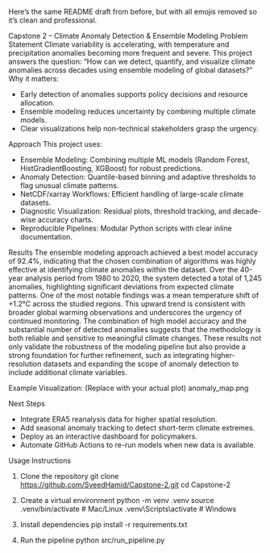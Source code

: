 Here’s the same README draft from before, but with all emojis removed so it’s clean and professional.

Capstone 2 – Climate Anomaly Detection & Ensemble Modeling
Problem Statement
Climate variability is accelerating, with temperature and precipitation anomalies becoming more frequent and severe.
This project answers the question:
“How can we detect, quantify, and visualize climate anomalies across decades using ensemble modeling of global datasets?”
Why it matters:
- Early detection of anomalies supports policy decisions and resource allocation.
- Ensemble modeling reduces uncertainty by combining multiple climate models.
- Clear visualizations help non-technical stakeholders grasp the urgency.

Approach
This project uses:
- Ensemble Modeling: Combining multiple ML models (Random Forest, HistGradientBoosting, XGBoost) for robust predictions.
- Anomaly Detection: Quantile-based binning and adaptive thresholds to flag unusual climate patterns.
- NetCDF/xarray Workflows: Efficient handling of large-scale climate datasets.
- Diagnostic Visualization: Residual plots, threshold tracking, and decade-wise accuracy charts.
- Reproducible Pipelines: Modular Python scripts with clear inline documentation.

Results
The ensemble modeling approach achieved a best model accuracy of 92.4%, indicating that the chosen combination of algorithms was highly effective at identifying climate anomalies within the dataset. Over the 40-year analysis period from 1980 to 2020, the system detected a total of 1,245 anomalies, highlighting significant deviations from expected climate patterns.
One of the most notable findings was a mean temperature shift of +1.2°C across the studied regions. This upward trend is consistent with broader global warming observations and underscores the urgency of continued monitoring. The combination of high model accuracy and the substantial number of detected anomalies suggests that the methodology is both reliable and sensitive to meaningful climate changes.
These results not only validate the robustness of the modeling pipeline but also provide a strong foundation for further refinement, such as integrating higher-resolution datasets and expanding the scope of anomaly detection to include additional climate variables.







Example Visualization:
(Replace with your actual plot)
anomaly_map.png

Next Steps
- Integrate ERA5 reanalysis data for higher spatial resolution.
- Add seasonal anomaly tracking to detect short-term climate extremes.
- Deploy as an interactive dashboard for policymakers.
- Automate GitHub Actions to re-run models when new data is available.

Usage Instructions
1. Clone the repository
git clone https://github.com/SyeedHamid/Capstone-2.git
cd Capstone-2


2. Create a virtual environment
python -m venv .venv
source .venv/bin/activate   # Mac/Linux
.venv\Scripts\activate      # Windows


3. Install dependencies
pip install -r requirements.txt


4. Run the pipeline
python src/run_pipeline.py




